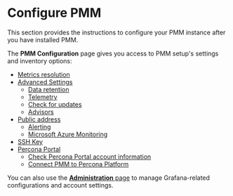 # Configure PMM

This section provides the instructions to configure your PMM instance after you have installed PMM.

The **PMM Configuration** page gives you access to PMM setup's settings and inventory options:

* [Metrics resolution](metrics_res.md)
* [Advanced Settings](advanced_settings.md)
    * [Data retention](advanced_settings.md#data-retention)
    * [Telemetry](advanced_settings.md#telemetry)
    * [Check for updates](advanced_settings.md#check-for-updates)
    * [Advisors](advanced_settings.md#advisors)
* [Public address](public-address.md)
    * [Alerting](public-address.md#alerting)
    * [Microsoft Azure Monitoring](public-address.md#microsoft-azure-monitoring)
* [SSH Key](ssh.md)
* [Percona Portal](../configure-pmm/percona_platform/integrate_with_percona_platform.md)
    * [Check Percona Portal account information](../configure-pmm/percona_platform/account-info.md)
    * [Connect PMM to Percona Platform](../configure-pmm/percona_platform/check_percona_platform.md)
  
You can also use the [**Administration** page](../admin/index.md) to manage Grafana-related configurations and account settings.
